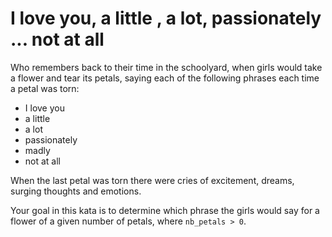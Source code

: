 # I love you, a little , a lot, passionately ... not at all

Who remembers back to their time in the schoolyard, when girls would take a flower and tear its petals, saying each of
the following phrases each time a petal was torn:

- I love you
- a little
- a lot
- passionately
- madly
- not at all

When the last petal was torn there were cries of excitement, dreams, surging thoughts and emotions.

Your goal in this kata is to determine which phrase the girls would say for a flower of a given number of petals,
where `nb_petals > 0`.
